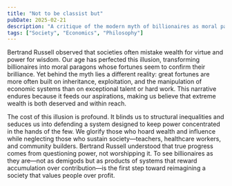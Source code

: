 ```yaml
---
title: "Not to be classist but"
pubDate: 2025-02-21
description: "A critique of the modern myth of billionaires as moral paragons, inspired by Bertrand Russell's observations."
tags: ["Society", "Economics", "Philosophy"]
---
```


Bertrand Russell observed that societies often mistake wealth for virtue and power for wisdom. Our age has perfected this illusion, transforming billionaires into moral paragons whose fortunes seem to confirm their brilliance. Yet behind the myth lies a different reality: great fortunes are more often built on inheritance, exploitation, and the manipulation of economic systems than on exceptional talent or hard work. This narrative endures because it feeds our aspirations, making us believe that extreme wealth is both deserved and within reach.

The cost of this illusion is profound. It blinds us to structural inequalities and seduces us into defending a system designed to keep power concentrated in the hands of the few. We glorify those who hoard wealth and influence while neglecting those who sustain society—teachers, healthcare workers, and community builders. Bertrand Russell understood that true progress comes from questioning power, not worshipping it. To see billionaires as they are—not as demigods but as products of systems that reward accumulation over contribution—is the first step toward reimagining a society that values people over profit. 